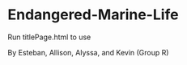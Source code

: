 # Endangered-Marine-Life

Run titlePage.html to use

By Esteban, Allison, Alyssa, and Kevin (Group R)
